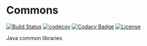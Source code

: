 # Commons
[![Build Status](https://travis-ci.org/CFlyGoo/commons.svg?branch=master)](https://travis-ci.org/CFlyGoo/commons)
[![codecov](https://codecov.io/gh/CFlyGoo/commons/branch/master/graph/badge.svg)](https://codecov.io/gh/CFlyGoo/commons)
[![Codacy Badge](https://api.codacy.com/project/badge/Grade/dff35629a07c450481c88f456db2c5ac)](https://www.codacy.com/app/CFlyGoo/commons?utm_source=github.com&amp;utm_medium=referral&amp;utm_content=CFlyGoo/commons&amp;utm_campaign=Badge_Grade)
[![License](https://img.shields.io/badge/license-Apache%202-4EB1BA.svg)](https://www.apache.org/licenses/LICENSE-2.0.html)

Java common libraries
